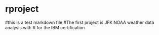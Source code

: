# rproject
#this is a test markdown file
#The first project is JFK NOAA weather data analysis with R for the IBM certification
